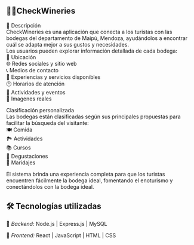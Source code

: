 ## 🍇🍷CheckWineries <br/>
📝 Descripción<br/>
CheckWineries es una aplicación que conecta a los turistas con las bodegas del departamento de Maipú, Mendoza, ayudándolos a encontrar cuál se adapta mejor a sus gustos y necesidades.
<br/>
Los usuarios pueden explorar información detallada de cada bodega:<br/>
📍 Ubicación <br/>
🌐 Redes sociales y sitio web<br/>
📞 Medios de contacto<br/>
🍇 Experiencias y servicios disponibles<br/>
🕒 Horarios de atención<br/>
🎉 Actividades y eventos<br/>
📸 Imagenes reales<br/>

Clasificación personalizada<br/>
Las bodegas están clasificadas según sus principales propuestas para facilitar la búsqueda del visitante:<br/>
🍽️ Comida<br/>
🏞️ Actividades<br/>
📚 Cursos<br/>
🍷 Degustaciones<br/>
🧀 Maridajes<br/>

El sistema brinda una experiencia completa para que los turistas encuentren fácilmente la bodega ideal, fomentando el enoturismo y conectándolos con la bodega ideal. 

## 🛠️ Tecnologías utilizadas
🧠 *Backend:*
 Node.js | Express.js | MySQL

🎨 *Frontend:*
React | JavaScript | HTML | CSS 




